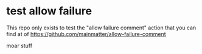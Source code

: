# test allow failure

This repo only exists to test the "allow failure comment" action that you can find at of https://github.com/mainmatter/allow-failure-comment

moar stuff